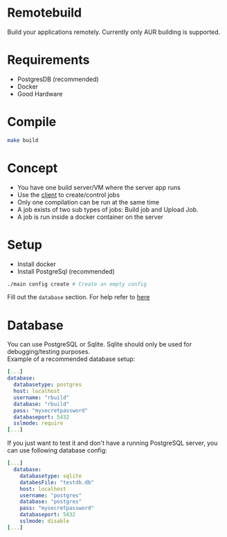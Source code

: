 # Remotebuild 
Build your applications remotely. Currently only AUR building is supported.

# Requirements
- PostgresDB (recommended)
- Docker
- Good Hardware 

# Compile
```bash
make build
```

# Concept
* You have one build server/VM where the server app runs
* Use the [client]("https://github.com/JojiiOfficial/RemoteBuildClient") to create/control jobs
* Only one compilation can be run at the same time
* A job exists of two sub types of jobs: Build job and Upload Job.
* A job is run inside a docker container on the server

# Setup
* Install docker 
* Install PostgreSql (recommended)

```bash
./main config create # Create an empty config
```

Fill out the `database` section. For help refer to [here](#database)

# Database
You can use PostgreSQL or Sqlite. Sqlite should only be used for debugging/testing purposes.<br>
Example of a recommended database setup:

```yaml
[...]
database:
  databasetype: postgres
  host: localhost
  username: "rbuild"
  database: "rbuild"
  pass: "mysecretpassword"
  databaseport: 5432
  sslmode: require
[...]
```

If you just want to test it and don't have a running PostgreSQL server, you can use following database config:

```yaml
[...]
  database:
    databasetype: sqlite
    databesFile: "testdb.db"
    host: localhost
    username: "postgres"
    database: "postgres"
    pass: "mysecretpassword"
    databaseport: 5432
    sslmode: disable
[...]
```
